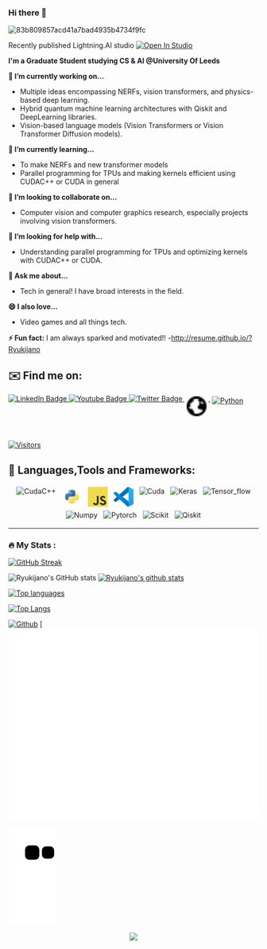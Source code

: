 ### Hi there 👋

![83b809857acd41a7bad4935b4734f9fc](https://github.com/Ryukijano/Ryukijano/assets/36641583/2077905f-4ece-4e32-b791-ccb425bfc34c)
  

Recently published Lightning.AI studio 
<a target="_blank" href="https://lightning.ai/ryukijano/studios/conv2dlstm-implementation">
  <img src="https://pl-bolts-doc-images.s3.us-east-2.amazonaws.com/app-2/studio-badge.svg" alt="Open In Studio"/>
</a>

 **I'm a Graduate  Student studying CS & AI @University Of Leeds**

**🔭 I’m currently working on...**

* Multiple ideas encompassing NERFs, vision transformers, and physics-based deep learning.
* Hybrid quantum machine learning architectures with Qiskit and DeepLearning libraries.
* Vision-based language models (Vision Transformers or Vision Transformer Diffusion models).

**🌱 I’m currently learning...**

* To make NERFs and new transformer models
* Parallel programming for TPUs and making kernels efficient using CUDAC++ or CUDA in general

**👯 I’m looking to collaborate on...**

* Computer vision and computer graphics research, especially projects involving vision transformers. 

**🤔 I’m looking for help with...**

* Understanding parallel programming for TPUs and optimizing kernels with CUDAC++ or CUDA.

**💬 Ask me about...**

* Tech in general! I have broad interests in the field.

**😄 I also love...**

* Video games and all things tech.

**⚡ Fun fact:** I am always sparked and motivated!! 
-http://resume.github.io/?Ryukijano
## ✉️ Find me on:

<p align="center">

<div id="badges">
  <a href = "https://www.linkedin.com/in/gyanateet-dutta-386215192/">
  <img src="https://img.shields.io/badge/LinkedIn-blue?style=for-the-badge&logo=linkedin&logoColor=white" alt="LinkedIn Badge"/>
  </a>
   <a href="https://www.youtube.com/channel/UCf1XZKm0A_LoZj6Y22fIfcg">
    <img src="https://img.shields.io/badge/YouTube-red?style=for-the-badge&logo=youtube&logoColor=white" alt="Youtube Badge"/>
  </a>
    <a href="https://twitter.com/gyanateet">
    <img src="https://img.shields.io/badge/Twitter-blue?style=for-the-badge&logo=twitter&logoColor=white" alt="Twitter Badge"/>
  </a>
 <a href="https://ryukijano.github.io./" target="_blank" rel="noopener noreferrer"> <img src="https://raw.githubusercontent.com/iconic/open-iconic/master/svg/globe.svg" alt="Python" height="40" style="vertical-align:top; margin:4px"> </a>
 <a href="mailto:gyanateet@gmail.com"> <img src="https://cdn.jsdelivr.net/npm/simple-icons@v3/icons/gmail.svg" alt="Python" height="40" style="vertical-align:top; margin:4px"></a>
</p>

<br />

[![Visitors](https://komarev.com/ghpvc/?username=Ryukijano)](<img src="https://komarev.com/ghpvc/?username=Ryukijano&style=flat-square&color=blue" alt=""/>)

## 🧰 Languages,Tools and Frameworks:
<p align="center">
<img src="https://raw.githubusercontent.com/kriegalex/vscode-cuda/master/images/cudaIcon.png" alt="CudaC++" height="40" style="vertical-align:top; margin:4px">
<img src="https://raw.githubusercontent.com/github/explore/80688e429a7d4ef2fca1e82350fe8e3517d3494d/topics/python/python.png" alt="Python" height="40" style="vertical-align:top; margin:4px">
<img src="https://raw.githubusercontent.com/github/explore/80688e429a7d4ef2fca1e82350fe8e3517d3494d/topics/javascript/javascript.png" alt="Javascript" height="40" style="vertical-align:top; margin:4px">
<img src="https://raw.githubusercontent.com/github/explore/80688e429a7d4ef2fca1e82350fe8e3517d3494d/topics/visual-studio-code/visual-studio-code.png" alt="VS Code" height="40" style="vertical-align:top; margin:4px">
<img src="https://github.com/valohai/ml-logos/blob/master/cuda.svg" alt="Cuda" height="40" style="vertical-align:top; margin:4px">
<img src="https://github.com/valohai/ml-logos/blob/master/keras.svg" alt="Keras" height="40" style="vertical-align:top; margin:4px">
<img src="https://github.com/valohai/ml-logos/blob/master/tensorflow-tf.svg" alt="Tensor_flow" height="40" style="vertical-align:top; margin:4px">
<img src="https://github.com/valohai/ml-logos/blob/master/numpy-logo.svg" alt="Numpy" height="40" style="vertical-align:top; margin:4px">
<img src="https://github.com/valohai/ml-logos/blob/master/pytorch.svg" alt="Pytorch" height="40" style="vertical-align:top; margin:4px">
<img src="https://github.com/valohai/ml-logos/blob/master/scikit-learn.svg" alt="Scikit" height="40" style="vertical-align:top; margin:4px">
<img src="https://yt3.ggpht.com/ytc/AKedOLQLiGgNVoKuP0OOmK2l0YqdKuAHFkPqlKtPoOe63w=s900-c-k-c0x00ffffff-no-rj" alt="Qiskit" height="40" style="vertical-align:top; margin:4px">



</p>

---

### :fire: My Stats :

[![GitHub Streak](http://github-readme-streak-stats.herokuapp.com?user=Ryukijano&theme=dark&background=000000)](https://git.io/streak-stats)

![Ryukijano's GitHub stats](https://github-readme-stats.vercel.app/api?username=Ryukijano&show_icons=true&theme=transparent)
[![Ryukijano's github stats](https://bad-apple-github-readme.vercel.app/api?username=Ryukijano&show_icons=true&count_private=true&line_height=20&icon_color=00b3ff&theme=blue-green&title_color=00b3ff)](#)

[![Top languages](https://github-readme-mwendwa.vercel.app/api/top-langs/?username=lodhik9&layout=compact&count_private=true&theme=blue-green&title_color=00b3ff)](#)

[![Top Langs](https://github-readme-stats.vercel.app/api/top-langs/?username=Ryukijano&langs_count=10)](https://github.com/Ryukijano/github-readme-stats)

[![Github](https://img.shields.io/github/followers/Ryukijano?label=Follow&style=social)](https://github.com/Ryukijano)
[![Metrics](/github-metrics.svg)

![snake svg](https://github.com/Ryukijano/Ryukijano/blob/output/github-contribution-grid-snake.svg)

<p align="center">
     <img src="https://capsule-render.vercel.app/api?type=waving&color=gradient&height=100&section=footer"/>
</p>

